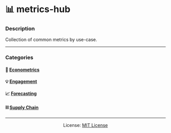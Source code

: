 # 📊 metrics-hub

### Description
Collection of common metrics by use-case.

---

### Categories
#### 💸 [Econometrics](https://github.com/kariemoorman/metrics-hub/tree/main/econometrics)
#### 💡 [Engagement](https://github.com/kariemoorman/metrics-hub/tree/main/engagement)
#### 📈 [Forecasting](https://github.com/kariemoorman/metrics-hub/tree/main/forecasting)
#### ⛓️ [Supply Chain](https://github.com/kariemoorman/metrics-hub/tree/main/supply_chain)

---

<p align='center'>License: <a href='https://github.com/kariemoorman/metrics-hub/blob/main/LICENSE'>MIT License</a></p>
